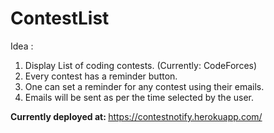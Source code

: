 # ContestList
Idea :
1) Display List of coding contests. (Currently: CodeForces)
2) Every contest has a reminder button. 
3) One can set a reminder for any contest using their emails.
4) Emails will be sent as per the time selected by the user.

<b>Currently deployed at: </b>https://contestnotify.herokuapp.com/ 